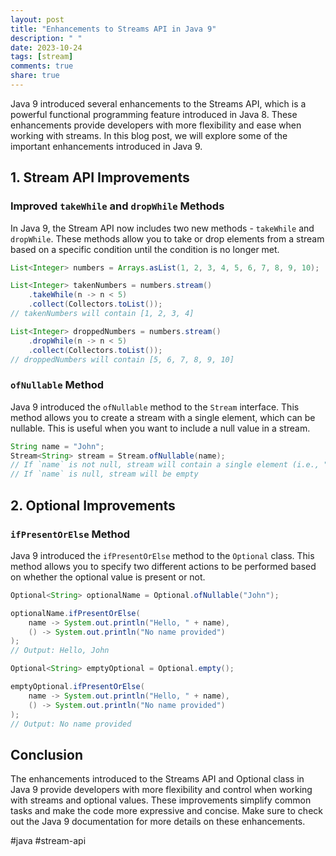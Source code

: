 ```yaml
---
layout: post
title: "Enhancements to Streams API in Java 9"
description: " "
date: 2023-10-24
tags: [stream]
comments: true
share: true
---
```


Java 9 introduced several enhancements to the Streams API, which is a powerful functional programming feature introduced in Java 8. These enhancements provide developers with more flexibility and ease when working with streams. In this blog post, we will explore some of the important enhancements introduced in Java 9.

## 1. Stream API Improvements

### Improved `takeWhile` and `dropWhile` Methods

In Java 9, the Stream API now includes two new methods - `takeWhile` and `dropWhile`. These methods allow you to take or drop elements from a stream based on a specific condition until the condition is no longer met.

```java
List<Integer> numbers = Arrays.asList(1, 2, 3, 4, 5, 6, 7, 8, 9, 10);

List<Integer> takenNumbers = numbers.stream()
    .takeWhile(n -> n < 5)
    .collect(Collectors.toList());
// takenNumbers will contain [1, 2, 3, 4]

List<Integer> droppedNumbers = numbers.stream()
    .dropWhile(n -> n < 5)
    .collect(Collectors.toList());
// droppedNumbers will contain [5, 6, 7, 8, 9, 10]
```

### `ofNullable` Method

Java 9 introduced the `ofNullable` method to the `Stream` interface. This method allows you to create a stream with a single element, which can be nullable. This is useful when you want to include a null value in a stream.

```java
String name = "John";
Stream<String> stream = Stream.ofNullable(name);
// If `name` is not null, stream will contain a single element (i.e., "John")
// If `name` is null, stream will be empty
```

## 2. Optional Improvements

### `ifPresentOrElse` Method

Java 9 introduced the `ifPresentOrElse` method to the `Optional` class. This method allows you to specify two different actions to be performed based on whether the optional value is present or not.

```java
Optional<String> optionalName = Optional.ofNullable("John");

optionalName.ifPresentOrElse(
    name -> System.out.println("Hello, " + name),
    () -> System.out.println("No name provided")
);
// Output: Hello, John

Optional<String> emptyOptional = Optional.empty();

emptyOptional.ifPresentOrElse(
    name -> System.out.println("Hello, " + name),
    () -> System.out.println("No name provided")
);
// Output: No name provided
```

## Conclusion

The enhancements introduced to the Streams API and Optional class in Java 9 provide developers with more flexibility and control when working with streams and optional values. These improvements simplify common tasks and make the code more expressive and concise. Make sure to check out the Java 9 documentation for more details on these enhancements.

\#java #stream-api